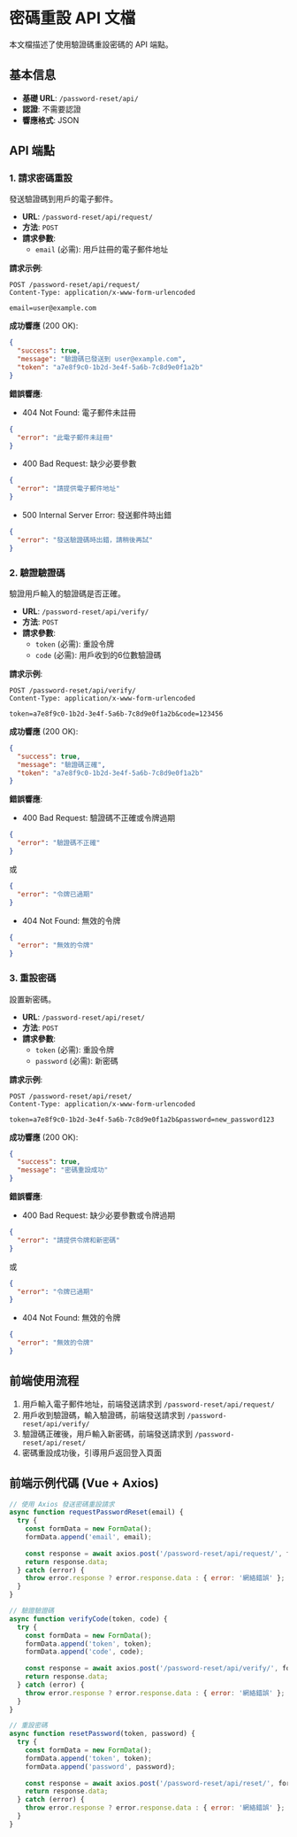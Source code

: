 # 密碼重設 API 文檔

本文檔描述了使用驗證碼重設密碼的 API 端點。

## 基本信息

- **基礎 URL**: `/password-reset/api/`
- **認證**: 不需要認證
- **響應格式**: JSON

## API 端點

### 1. 請求密碼重設

發送驗證碼到用戶的電子郵件。

- **URL**: `/password-reset/api/request/`
- **方法**: `POST`
- **請求參數**: 
  - `email` (必需): 用戶註冊的電子郵件地址

**請求示例**:

```
POST /password-reset/api/request/
Content-Type: application/x-www-form-urlencoded

email=user@example.com
```

**成功響應** (200 OK):

```json
{
  "success": true,
  "message": "驗證碼已發送到 user@example.com",
  "token": "a7e8f9c0-1b2d-3e4f-5a6b-7c8d9e0f1a2b"
}
```

**錯誤響應**:

- 404 Not Found: 電子郵件未註冊
```json
{
  "error": "此電子郵件未註冊"
}
```

- 400 Bad Request: 缺少必要參數
```json
{
  "error": "請提供電子郵件地址"
}
```

- 500 Internal Server Error: 發送郵件時出錯
```json
{
  "error": "發送驗證碼時出錯，請稍後再試"
}
```

### 2. 驗證驗證碼

驗證用戶輸入的驗證碼是否正確。

- **URL**: `/password-reset/api/verify/`
- **方法**: `POST`
- **請求參數**:
  - `token` (必需): 重設令牌
  - `code` (必需): 用戶收到的6位數驗證碼

**請求示例**:

```
POST /password-reset/api/verify/
Content-Type: application/x-www-form-urlencoded

token=a7e8f9c0-1b2d-3e4f-5a6b-7c8d9e0f1a2b&code=123456
```

**成功響應** (200 OK):

```json
{
  "success": true,
  "message": "驗證碼正確",
  "token": "a7e8f9c0-1b2d-3e4f-5a6b-7c8d9e0f1a2b"
}
```

**錯誤響應**:

- 400 Bad Request: 驗證碼不正確或令牌過期
```json
{
  "error": "驗證碼不正確"
}
```
或
```json
{
  "error": "令牌已過期"
}
```

- 404 Not Found: 無效的令牌
```json
{
  "error": "無效的令牌"
}
```

### 3. 重設密碼

設置新密碼。

- **URL**: `/password-reset/api/reset/`
- **方法**: `POST`
- **請求參數**:
  - `token` (必需): 重設令牌
  - `password` (必需): 新密碼

**請求示例**:

```
POST /password-reset/api/reset/
Content-Type: application/x-www-form-urlencoded

token=a7e8f9c0-1b2d-3e4f-5a6b-7c8d9e0f1a2b&password=new_password123
```

**成功響應** (200 OK):

```json
{
  "success": true,
  "message": "密碼重設成功"
}
```

**錯誤響應**:

- 400 Bad Request: 缺少必要參數或令牌過期
```json
{
  "error": "請提供令牌和新密碼"
}
```
或
```json
{
  "error": "令牌已過期"
}
```

- 404 Not Found: 無效的令牌
```json
{
  "error": "無效的令牌"
}
```

## 前端使用流程

1. 用戶輸入電子郵件地址，前端發送請求到 `/password-reset/api/request/`
2. 用戶收到驗證碼，輸入驗證碼，前端發送請求到 `/password-reset/api/verify/`
3. 驗證碼正確後，用戶輸入新密碼，前端發送請求到 `/password-reset/api/reset/`
4. 密碼重設成功後，引導用戶返回登入頁面

## 前端示例代碼 (Vue + Axios)

```javascript
// 使用 Axios 發送密碼重設請求
async function requestPasswordReset(email) {
  try {
    const formData = new FormData();
    formData.append('email', email);
    
    const response = await axios.post('/password-reset/api/request/', formData);
    return response.data;
  } catch (error) {
    throw error.response ? error.response.data : { error: '網絡錯誤' };
  }
}

// 驗證驗證碼
async function verifyCode(token, code) {
  try {
    const formData = new FormData();
    formData.append('token', token);
    formData.append('code', code);
    
    const response = await axios.post('/password-reset/api/verify/', formData);
    return response.data;
  } catch (error) {
    throw error.response ? error.response.data : { error: '網絡錯誤' };
  }
}

// 重設密碼
async function resetPassword(token, password) {
  try {
    const formData = new FormData();
    formData.append('token', token);
    formData.append('password', password);
    
    const response = await axios.post('/password-reset/api/reset/', formData);
    return response.data;
  } catch (error) {
    throw error.response ? error.response.data : { error: '網絡錯誤' };
  }
}
``` 